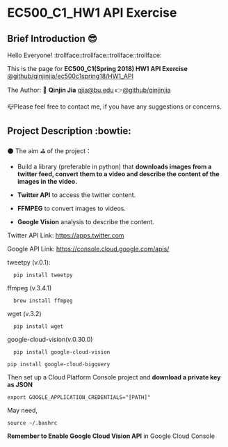 # EC500_C1_HW1 API Exercise
## Brief Introduction :sunglasses:

  Hello Everyone! :trollface::trollface::trollface::trollface:
  
  This is the page for **EC500_C1(Spring 2018) HW1 API Exercise** 
  [@github/qinjinjia/ec500c1spring18/HW1_API](https://github.com/qinjinjia/ec500c1spring18/tree/master/HW1%20API)
  
  The Author: :boy: **Qinjin Jia** qjia@bu.edu   :point_right:[@github/qinjinjia](https://github.com/qinjinjia)
   
  :mailbox_closed:Please feel free to contact me, if you have any suggestions or concerns.
  
## Project Description :bowtie:
:new_moon: The aim :golf: of the project：

  * Build a library (preferable in python) that **downloads images from a twitter feed, convert them to a video and describe the content of the images in the video.**
  
  * **Twitter API** to access the twitter content.
  
  * **FFMPEG** to convert images to videos.

  * **Google Vision** analysis to describe the content.
  
  Twitter API Link: https://apps.twitter.com
  
  Google API Link: https://console.cloud.google.com/apis/
  
  tweetpy (v.0.1):
  
```
  pip install tweetpy
```
  
  ffmpeg (v.3.4.1)
```
  brew install ffmpeg
```

  wget (v.3.2)
```
  pip install wget 
```

  google-cloud-vision(v.0.30.0)
```
  pip install google-cloud-vision
```

```
pip install google-cloud-bigquery
```

Then set up a Cloud Platform Console project and **download a private key as JSON**

```
export GOOGLE_APPLICATION_CREDENTIALS="[PATH]"
```

May need,
```
source ~/.bashrc
```

**Remember to Enable Google Cloud Vision API** in Google Cloud Console



